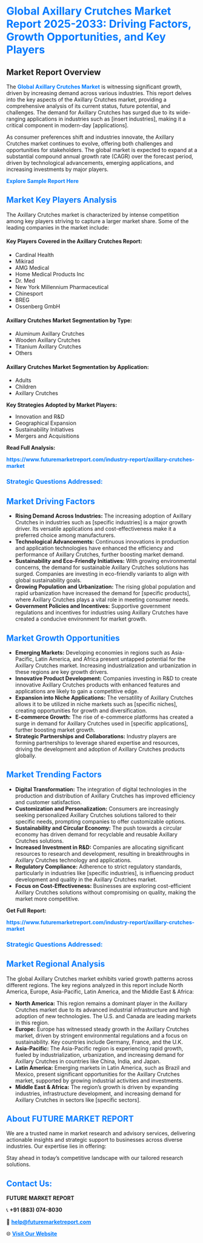 <h1 style="color: #007BFF;">Global Axillary Crutches Market Report 2025-2033: Driving Factors, Growth Opportunities, and Key Players</h1>

<section id="overview">
<h2>Market Report Overview</h2>
<p>The <a href="https://www.futuremarketreport.com/industry-report/axillary-crutches-market" style="color: #007BFF; text-decoration: none;"><strong>Global Axillary Crutches Market</strong></a> is witnessing significant growth, driven by increasing demand across various industries. This report delves into the key aspects of the Axillary Crutches market, providing a comprehensive analysis of its current status, future potential, and challenges. The demand for Axillary Crutches has surged due to its wide-ranging applications in industries such as [insert industries], making it a critical component in modern-day [applications].</p>
<p>As consumer preferences shift and industries innovate, the Axillary Crutches market continues to evolve, offering both challenges and opportunities for stakeholders. The global market is expected to expand at a substantial compound annual growth rate (CAGR) over the forecast period, driven by technological advancements, emerging applications, and increasing investments by major players.</p>
</section>

<section id="overview">
<p><a href="https://www.futuremarketreport.com/request-sample/reportId=124941" style="color: #007BFF; text-decoration: none;"><strong>Explore Sample Report Here</strong></a></p>
</section>

<section id="key-players">
<h2 style="color: #007BFF;">Market Key Players Analysis</h2>
<p>The Axillary Crutches market is characterized by intense competition among key players striving to capture a larger market share. Some of the leading companies in the market include:</p>
<h4>Key Players Covered in the Axillary Crutches Report:</h4>
<ul><li>Cardinal Health</li><li>Mikirad</li><li>AMG Medical</li><li>Home Medical Products Inc</li><li>Dr. Med</li><li>New York Millennium Pharmaceutical</li><li>Chinesport</li><li>BREG</li><li>Ossenberg GmbH</li></ul>
<h4>Axillary Crutches Market Segmentation by Type:</h4>
<ul><li>Aluminum Axillary Crutches</li><li>Wooden Axillary Crutches</li><li>Titanium Axillary Crutches</li><li>Others</li></ul>

<h4>Axillary Crutches Market Segmentation by Application:</h4>
<ul><li>Adults</li><li>Children</li><li>Axillary Crutches</li></ul>
<p><strong>Key Strategies Adopted by Market Players:</strong></p>
<ul>
<li>Innovation and R&D</li>
<li>Geographical Expansion</li>
<li>Sustainability Initiatives</li>
<li>Mergers and Acquisitions</li>
</ul>
</section>

<section>
<p><strong>Read Full Analysis: </strong></p><a href="https://www.futuremarketreport.com/industry-report/axillary-crutches-market" style="color: #007BFF; text-decoration: none;"><strong>https://www.futuremarketreport.com/industry-report/axillary-crutches-market</strong></a>
<h3 style="color: #007BFF;">Strategic Questions Addressed:</h3>
</section>

<section id="driving-factors">
<h2 style="color: #007BFF;">Market Driving Factors</h2>
<ul>
<li><strong>Rising Demand Across Industries:</strong> The increasing adoption of Axillary Crutches in industries such as [specific industries] is a major growth driver. Its versatile applications and cost-effectiveness make it a preferred choice among manufacturers.</li>
<li><strong>Technological Advancements:</strong> Continuous innovations in production and application technologies have enhanced the efficiency and performance of Axillary Crutches, further boosting market demand.</li>
<li><strong>Sustainability and Eco-Friendly Initiatives:</strong> With growing environmental concerns, the demand for sustainable Axillary Crutches solutions has surged. Companies are investing in eco-friendly variants to align with global sustainability goals.</li>
<li><strong>Growing Population and Urbanization:</strong> The rising global population and rapid urbanization have increased the demand for [specific products], where Axillary Crutches plays a vital role in meeting consumer needs.</li>
<li><strong>Government Policies and Incentives:</strong> Supportive government regulations and incentives for industries using Axillary Crutches have created a conducive environment for market growth.</li>
</ul>
</section>

<section id="growth-opportunities">
<h2 style="color: #007BFF;">Market Growth Opportunities</h2>
<ul>
<li><strong>Emerging Markets:</strong> Developing economies in regions such as Asia-Pacific, Latin America, and Africa present untapped potential for the Axillary Crutches market. Increasing industrialization and urbanization in these regions are key growth drivers.</li>
<li><strong>Innovative Product Development:</strong> Companies investing in R&D to create innovative Axillary Crutches products with enhanced features and applications are likely to gain a competitive edge.</li>
<li><strong>Expansion into Niche Applications:</strong> The versatility of Axillary Crutches allows it to be utilized in niche markets such as [specific niches], creating opportunities for growth and diversification.</li>
<li><strong>E-commerce Growth:</strong> The rise of e-commerce platforms has created a surge in demand for Axillary Crutches used in [specific applications], further boosting market growth.</li>
<li><strong>Strategic Partnerships and Collaborations:</strong> Industry players are forming partnerships to leverage shared expertise and resources, driving the development and adoption of Axillary Crutches products globally.</li>
</ul>
</section>

<section id="trending-factors">
<h2 style="color: #007BFF;">Market Trending Factors</h2>
<ul>
<li><strong>Digital Transformation:</strong> The integration of digital technologies in the production and distribution of Axillary Crutches has improved efficiency and customer satisfaction.</li>
<li><strong>Customization and Personalization:</strong> Consumers are increasingly seeking personalized Axillary Crutches solutions tailored to their specific needs, prompting companies to offer customizable options.</li>
<li><strong>Sustainability and Circular Economy:</strong> The push towards a circular economy has driven demand for recyclable and reusable Axillary Crutches solutions.</li>
<li><strong>Increased Investment in R&D:</strong> Companies are allocating significant resources to research and development, resulting in breakthroughs in Axillary Crutches technology and applications.</li>
<li><strong>Regulatory Compliance:</strong> Adherence to strict regulatory standards, particularly in industries like [specific industries], is influencing product development and quality in the Axillary Crutches market.</li>
<li><strong>Focus on Cost-Effectiveness:</strong> Businesses are exploring cost-efficient Axillary Crutches solutions without compromising on quality, making the market more competitive.</li>
</ul>
</section>

<section>
<p><strong>Get Full Report: </strong></p><a href="https://www.futuremarketreport.com/industry-report/axillary-crutches-market" style="color: #007BFF; text-decoration: none;"><strong>https://www.futuremarketreport.com/industry-report/axillary-crutches-market</strong></a>
<h3 style="color: #007BFF;">Strategic Questions Addressed:</h3>
</section>


<section id="regional-analysis">
<h2 style="color: #007BFF;">Market Regional Analysis</h2>
<p>The global Axillary Crutches market exhibits varied growth patterns across different regions. The key regions analyzed in this report include North America, Europe, Asia-Pacific, Latin America, and the Middle East & Africa:</p>
<ul>
<li><strong>North America:</strong> This region remains a dominant player in the Axillary Crutches market due to its advanced industrial infrastructure and high adoption of new technologies. The U.S. and Canada are leading markets in this region.</li>
<li><strong>Europe:</strong> Europe has witnessed steady growth in the Axillary Crutches market, driven by stringent environmental regulations and a focus on sustainability. Key countries include Germany, France, and the U.K.</li>
<li><strong>Asia-Pacific:</strong> The Asia-Pacific region is experiencing rapid growth, fueled by industrialization, urbanization, and increasing demand for Axillary Crutches in countries like China, India, and Japan.</li>
<li><strong>Latin America:</strong> Emerging markets in Latin America, such as Brazil and Mexico, present significant opportunities for the Axillary Crutches market, supported by growing industrial activities and investments.</li>
<li><strong>Middle East & Africa:</strong> The region’s growth is driven by expanding industries, infrastructure development, and increasing demand for Axillary Crutches in sectors like [specific sectors].</li>
</ul>
</section>

<footer>
<h2 style="color: #007BFF;">About FUTURE MARKET REPORT</h2>
<p>We are a trusted name in market research and advisory services, delivering actionable insights and strategic support to businesses across diverse industries. Our expertise lies in offering:</p>

<p>Stay ahead in today’s competitive landscape with our tailored research solutions.</p>

<h2 style="color: #007BFF;">Contact Us:</h2>
<p><strong>FUTURE MARKET REPORT</strong></p>
<p>📞 <strong>+91 (883) 074-8030</strong></p>
<p>📧 <strong><a href="mailto:help@futuremarketreport.com" style="color: #007BFF;">help@futuremarketreport.com</a></strong></p>
<p>🌐 <strong><a href="https://www.futuremarketreport.com/" style="color: #007BFF;">Visit Our Website</a></strong></p>
</footer>